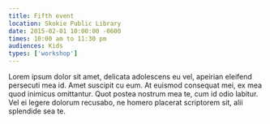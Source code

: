 ```yaml
---
title: Fifth event
location: Skokie Public Library
date: 2015-02-01 10:00:00 -0600
times: 10:00 am to 11:30 pm
audiences: Kids
types: ['workshop']
---
```

Lorem ipsum dolor sit amet, delicata adolescens eu vel, apeirian eleifend persecuti mea id. Amet suscipit cu eum. At euismod consequat mei, ex mea quod inimicus omittantur. Quot postea nostrum mea te, cum id odio labitur. Vel ei legere dolorum recusabo, ne homero placerat scriptorem sit, alii splendide sea te.
